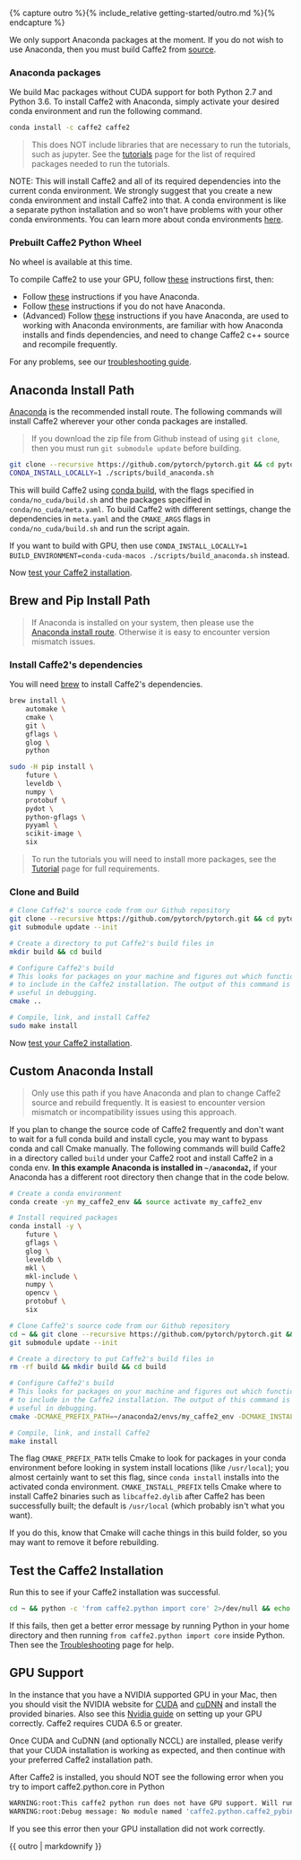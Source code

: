 {% capture outro %}{% include_relative getting-started/outro.md %}{% endcapture %}

<block class="mac prebuilt" />

We only support Anaconda packages at the moment. If you do not wish to use Anaconda, then you must build Caffe2 from [source](https://caffe2.ai/docs/getting-started.html?platform=mac&configuration=compile).

### Anaconda packages

We build Mac packages without CUDA support for both Python 2.7 and Python 3.6. To install Caffe2 with Anaconda, simply activate your desired conda environment and run the following command.

```bash
conda install -c caffe2 caffe2
```

> This does NOT include libraries that are necessary to run the tutorials, such as jupyter. See the [tutorials](https://caffe2.ai/docs/tutorials) page for the list of required packages needed to run the tutorials.

NOTE: This will install Caffe2 and all of its required dependencies into the current conda environment. We strongly suggest that you create a new conda environment and install Caffe2 into that. A conda environment is like a separate python installation and so won't have problems with your other conda environments. You can learn more about conda environments [here](https://conda.io/docs/user-guide/tasks/manage-environments.html).

### Prebuilt Caffe2 Python Wheel

No wheel is available at this time.


<block class="mac compile" />

To compile Caffe2 to use your GPU, follow [these](#gpu-support) instructions first, then:

* Follow [these](#anaconda-install-path) instructions if you have Anaconda.
* Follow [these](#brew-and-pip-install-path) instructions if you do not have Anaconda.
* (Advanced) Follow [these](#custom-anaconda-install) instructions if you have Anaconda, are used to working with Anaconda environments, are familiar with how Anaconda installs and finds dependencies, and need to change Caffe2 c++ source and recompile frequently.

For any problems, see our [troubleshooting guide](faq.html).

## Anaconda Install Path

[Anaconda](https://www.continuum.io/downloads) is the recommended install route.  The following commands will install Caffe2 wherever your other conda packages are installed.

> If you download the zip file from Github instead of using `git clone`, then you must run `git submodule update` before building.

```bash
git clone --recursive https://github.com/pytorch/pytorch.git && cd pytorch
CONDA_INSTALL_LOCALLY=1 ./scripts/build_anaconda.sh
```

This will build Caffe2 using [conda build](https://conda.io/docs/user-guide/tasks/build-packages/recipe.html), with the flags specified in `conda/no_cuda/build.sh` and the packages specified in `conda/no_cuda/meta.yaml`. To build Caffe2 with different settings, change the dependencies in `meta.yaml` and the `CMAKE_ARGS` flags in `conda/no_cuda/build.sh` and run the script again.

If you want to build with GPU, then use `CONDA_INSTALL_LOCALLY=1 BUILD_ENVIRONMENT=conda-cuda-macos ./scripts/build_anaconda.sh` instead.

Now [test your Caffe2 installation](#test-the-caffe2-installation).


## Brew and Pip Install Path

> If Anaconda is installed on your system, then please use the [Anaconda install route](https://caffe2.ai/docs/getting-started.html?platform=mac&configuration=compile#anaconda-install-path). Otherwise it is easy to encounter version mismatch issues.

### Install Caffe2's dependencies

You will need [brew](https://brew.sh/) to install Caffe2's dependencies.

```bash
brew install \
    automake \
    cmake \
    git \
    gflags \
    glog \
    python
```

```bash
sudo -H pip install \
    future \
    leveldb \
    numpy \
    protobuf \
    pydot \
    python-gflags \
    pyyaml \
    scikit-image \
    six
```

> To run the tutorials you will need to install more packages, see the [Tutorial](https://caffe2.ai/docs/tutorials) page for full requirements.

### Clone and Build

```bash
# Clone Caffe2's source code from our Github repository
git clone --recursive https://github.com/pytorch/pytorch.git && cd pytorch
git submodule update --init

# Create a directory to put Caffe2's build files in
mkdir build && cd build

# Configure Caffe2's build
# This looks for packages on your machine and figures out which functionality
# to include in the Caffe2 installation. The output of this command is very
# useful in debugging.
cmake ..

# Compile, link, and install Caffe2
sudo make install
```

Now [test your Caffe2 installation](#test-the-caffe2-installation).

## Custom Anaconda Install

> Only use this path if you have Anaconda and plan to change Caffe2 source and rebuild frequently. It is easiest to encounter version mismatch or incompatibility issues using this approach.

If you plan to change the source code of Caffe2 frequently and don't want to wait for a full conda build and install cycle, you may want to bypass conda and call Cmake manually. The following commands will build Caffe2 in a directory called `build` under your Caffe2 root and install Caffe2 in a conda env. **In this example Anaconda is installed in `~/anaconda2`,** if your Anaconda has a different root directory then change that in the code below.

```bash
# Create a conda environment
conda create -yn my_caffe2_env && source activate my_caffe2_env

# Install required packages
conda install -y \
    future \
    gflags \
    glog \
    leveldb \
    mkl \
    mkl-include \
    numpy \
    opencv \
    protobuf \
    six

# Clone Caffe2's source code from our Github repository
cd ~ && git clone --recursive https://github.com/pytorch/pytorch.git && cd pytorch
git submodule update --init

# Create a directory to put Caffe2's build files in
rm -rf build && mkdir build && cd build

# Configure Caffe2's build
# This looks for packages on your machine and figures out which functionality
# to include in the Caffe2 installation. The output of this command is very
# useful in debugging.
cmake -DCMAKE_PREFIX_PATH=~/anaconda2/envs/my_caffe2_env -DCMAKE_INSTALL_PREFIX=~/anaconda2/envs/my_caffe2_env ..

# Compile, link, and install Caffe2
make install
```

The flag `CMAKE_PREFIX_PATH` tells Cmake to look for packages in your conda environment before looking in system install locations (like `/usr/local`); you almost certainly want to set this flag, since `conda install` installs into the activated conda environment. `CMAKE_INSTALL_PREFIX` tells Cmake where to install Caffe2 binaries such as `libcaffe2.dylib` after Caffe2 has been successfully built; the default is `/usr/local` (which probably isn't what you want).

If you do this, know that Cmake will cache things in this build folder, so you may want to remove it before rebuilding.

## Test the Caffe2 Installation
Run this to see if your Caffe2 installation was successful. 

```bash
cd ~ && python -c 'from caffe2.python import core' 2>/dev/null && echo "Success" || echo "Failure"
```

If this fails, then get a better error message by running Python in your home directory and then running `from caffe2.python import core` inside Python. Then see the [Troubleshooting](faq.html) page for help.

## GPU Support

In the instance that you have a NVIDIA supported GPU in your Mac, then you should visit the NVIDIA website for [CUDA](https://developer.nvidia.com/cuda-downloads) and [cuDNN](https://developer.nvidia.com/cudnn) and install the provided binaries. Also see this [Nvidia guide](http://docs.nvidia.com/cuda/cuda-installation-guide-mac-os-x/) on setting up your GPU correctly. Caffe2 requires CUDA 6.5 or greater.

Once CUDA and CuDNN (and optionally NCCL) are installed, please verify that your CUDA installation is working as expected, and then continue with your preferred Caffe2 installation path. 

After Caffe2 is installed, you should NOT see the following error when you try to import caffe2.python.core in Python

```bash
WARNING:root:This caffe2 python run does not have GPU support. Will run in CPU only mode.
WARNING:root:Debug message: No module named 'caffe2.python.caffe2_pybind11_state_gpu'
```

If you see this error then your GPU installation did not work correctly.

{{ outro | markdownify }}

<block class="mac docker" />

<block class="mac cloud" />
